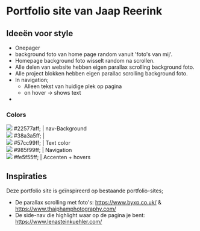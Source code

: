 # Portfolio site van Jaap Reerink


## Ideeën voor style

* Onepager
* background foto van home page random vanuit 'foto's van mij'.
* Homepage background foto wisselt random na scrollen.
* Alle delen van website hebben eigen parallax scrolling background foto.
* Alle project blokken hebben eigen parallac scrolling background foto.
* In navigation;
  - Alleen tekst van huidige plek op pagina
  - on hover -> shows text
* 

### Colors

![](https://via.placeholder.com/300x50/22577aff/ffffff.png?text=blue-sapphire) #22577aff; | nav-Background<br>
![](https://via.placeholder.com/300x50/38a3a5ff/ffffff.png?text=cadet-blue) #38a3a5ff; | <br>
![](https://via.placeholder.com/300x50/57cc99ff/ffffff.png?text=ocean-green) #57cc99ff; | Text color <br>
![](https://via.placeholder.com/300x50/985f99ff/ffffff.png?text=french-lilac) #985f99ff; | Navigation <br>
![](https://via.placeholder.com/300x50/fe5f55ff/ffffff.png?text=orange-red-crayola) #fe5f55ff; | Accenten + hovers <br>

## Inspiraties

Deze portfolio site is geïnspireerd op bestaande portfolio-sites;

* De parallax scrolling met foto's: https://www.byxp.co.uk/ & https://www.thaiphamphotography.com/
* De side-nav die highlight waar op de pagina je bent: https://www.lenasteinkuehler.com/
